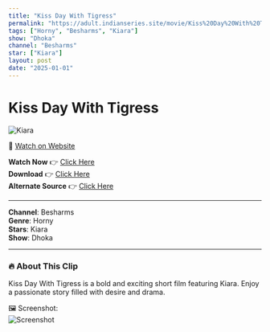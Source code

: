 ```yaml
---
title: "Kiss Day With Tigress"
permalink: "https://adult.indianseries.site/movie/Kiss%20Day%20With%20Tigress"
tags: ["Horny", "Besharms", "Kiara"]
show: "Dhoka"
channel: "Besharms"
star: ["Kiara"]
layout: post
date: "2025-01-01"
---
```


# Kiss Day With Tigress

![Kiara](https://shorts.desisins.com/wp-content/uploads/2024/02/Kiara-Sehgal-Dhoka-Besharam-DesiSins.com_.jpg)

🔗 [Watch on Website](https://adult.indianseries.site/movie/Kiss%20Day%20With%20Tigress)

**Watch Now** 👉 [Click Here](https://adult.indianseries.site/movie/Kiss%20Day%20With%20Tigress)  
**Download** 👉 [Click Here](https://adult.indianseries.site/movie/Kiss%20Day%20With%20Tigress)  
**Alternate Source** 👉 [Click Here](https://adult.indianseries.site/movie/Kiss%20Day%20With%20Tigress)

---

**Channel**: Besharms  
**Genre**: Horny  
**Stars**: Kiara  
**Show**: Dhoka

---

### 🔥 About This Clip

Kiss Day With Tigress is a bold and exciting short film featuring Kiara. Enjoy a passionate story filled with desire and drama.
 
🖼️ Screenshot:  
![Screenshot](https://shorts.desisins.com/wp-content/uploads/2024/02/Kiara-Sehgal-Dhoka-Besharam-DesiSins.com_.jpg)
